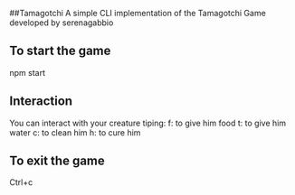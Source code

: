 
##Tamagotchi
A simple CLI implementation of the Tamagotchi Game developed by serenagabbio

## To start the game 
npm start

## Interaction
You can interact with your creature tiping:
  f: to give him food
  t: to give him water
  c: to clean him
  h: to cure him

## To exit the game
Ctrl+c
